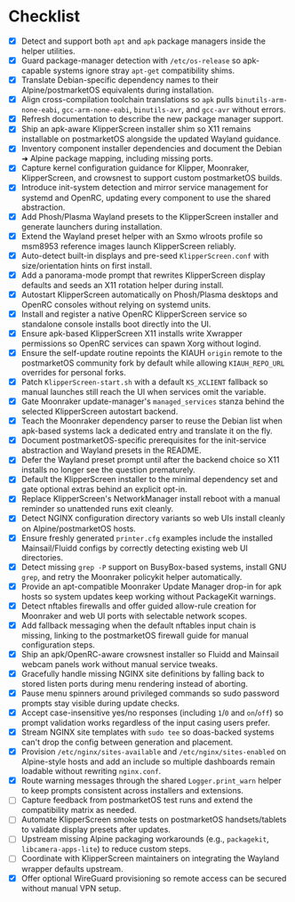 # Checklist

- [x] Detect and support both `apt` and `apk` package managers inside the helper utilities.
- [x] Guard package-manager detection with `/etc/os-release` so apk-capable systems ignore stray `apt-get` compatibility shims.
- [x] Translate Debian-specific dependency names to their Alpine/postmarketOS equivalents during installation.
- [x] Align cross-compilation toolchain translations so `apk` pulls `binutils-arm-none-eabi`, `gcc-arm-none-eabi`, `binutils-avr`, and `gcc-avr` without errors.
- [x] Refresh documentation to describe the new package manager support.
- [x] Ship an apk-aware KlipperScreen installer shim so X11 remains installable on postmarketOS alongside the updated Wayland guidance.
- [x] Inventory component installer dependencies and document the Debian ➜ Alpine package mapping, including missing ports.
- [x] Capture kernel configuration guidance for Klipper, Moonraker, KlipperScreen, and crowsnest to support custom postmarketOS builds.
- [x] Introduce init-system detection and mirror service management for systemd and OpenRC, updating every component to use the shared abstraction.
- [x] Add Phosh/Plasma Wayland presets to the KlipperScreen installer and generate launchers during installation.
- [x] Extend the Wayland preset helper with an Sxmo wlroots profile so msm8953 reference images launch KlipperScreen reliably.
- [x] Auto-detect built-in displays and pre-seed `KlipperScreen.conf` with size/orientation hints on first install.
- [x] Add a panorama-mode prompt that rewrites KlipperScreen display defaults and seeds an X11 rotation helper during install.
- [x] Autostart KlipperScreen automatically on Phosh/Plasma desktops and OpenRC consoles without relying on systemd units.
- [x] Install and register a native OpenRC KlipperScreen service so standalone console installs boot directly into the UI.
- [x] Ensure apk-based KlipperScreen X11 installs write Xwrapper permissions so OpenRC services can spawn Xorg without logind.
- [x] Ensure the self-update routine repoints the KIAUH `origin` remote to the postmarketOS community fork by default while allowing `KIAUH_REPO_URL` overrides for personal forks.
- [x] Patch `KlipperScreen-start.sh` with a default `KS_XCLIENT` fallback so manual launches still reach the UI when services omit the variable.
- [x] Gate Moonraker update-manager's `managed_services` stanza behind the selected KlipperScreen autostart backend.
- [x] Teach the Moonraker dependency parser to reuse the Debian list when apk-based systems lack a dedicated entry and translate it on the fly.
- [x] Document postmarketOS-specific prerequisites for the init-service abstraction and Wayland presets in the README.
- [x] Defer the Wayland preset prompt until after the backend choice so X11 installs no longer see the question prematurely.
- [x] Default the KlipperScreen installer to the minimal dependency set and gate optional extras behind an explicit opt-in.
- [x] Replace KlipperScreen's NetworkManager install reboot with a manual reminder so unattended runs exit cleanly.
- [x] Detect NGINX configuration directory variants so web UIs install cleanly on Alpine/postmarketOS hosts.
- [x] Ensure freshly generated `printer.cfg` examples include the installed Mainsail/Fluidd configs by correctly detecting existing web UI directories.
- [x] Detect missing `grep -P` support on BusyBox-based systems, install GNU `grep`, and retry the Moonraker policykit helper automatically.
- [x] Provide an apt-compatible Moonraker Update Manager drop-in for apk hosts so system updates keep working without PackageKit warnings.
- [x] Detect nftables firewalls and offer guided allow-rule creation for Moonraker and web UI ports with selectable network scopes.
- [x] Add fallback messaging when the default nftables input chain is missing, linking to the postmarketOS firewall guide for manual configuration steps.
- [x] Ship an apk/OpenRC-aware crowsnest installer so Fluidd and Mainsail webcam panels work without manual service tweaks.
- [x] Gracefully handle missing NGINX site definitions by falling back to stored listen ports during menu rendering instead of aborting.
- [x] Pause menu spinners around privileged commands so sudo password prompts stay visible during update checks.
- [x] Accept case-insensitive yes/no responses (including `1`/`0` and `on`/`off`) so prompt validation works regardless of the
      input casing users prefer.
- [x] Stream NGINX site templates with `sudo tee` so doas-backed systems can't drop the config between generation and placement.
- [x] Provision `/etc/nginx/sites-available` and `/etc/nginx/sites-enabled` on Alpine-style hosts and add an include so multiple dashboards remain loadable without rewriting `nginx.conf`.
- [x] Route warning messages through the shared `Logger.print_warn` helper to keep prompts consistent across installers and extensions.
- [ ] Capture feedback from postmarketOS test runs and extend the compatibility matrix as needed.
- [ ] Automate KlipperScreen smoke tests on postmarketOS handsets/tablets to validate display presets after updates.
- [ ] Upstream missing Alpine packaging workarounds (e.g., `packagekit`, `libcamera-apps-lite`) to reduce custom steps.
- [ ] Coordinate with KlipperScreen maintainers on integrating the Wayland wrapper defaults upstream.
- [x] Offer optional WireGuard provisioning so remote access can be secured without manual VPN setup.
